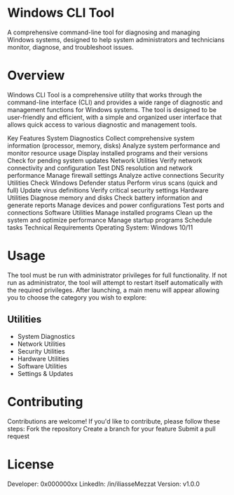 # Windows CLI Tool
A comprehensive command-line tool for diagnosing and managing Windows systems, designed to help system administrators and technicians monitor, diagnose, and troubleshoot issues.

# Overview
Windows CLI Tool is a comprehensive utility that works through the command-line interface (CLI) and provides a wide range of diagnostic and management functions for Windows systems. The tool is designed to be user-friendly and efficient, with a simple and organized user interface that allows quick access to various diagnostic and management tools.

Key Features
System Diagnostics
Collect comprehensive system information (processor, memory, disks)
Analyze system performance and monitor resource usage
Display installed programs and their versions
Check for pending system updates
Network Utilities
Verify network connectivity and configuration
Test DNS resolution and network performance
Manage firewall settings
Analyze active connections
Security Utilities
Check Windows Defender status
Perform virus scans (quick and full)
Update virus definitions
Verify critical security settings
Hardware Utilities
Diagnose memory and disks
Check battery information and generate reports
Manage devices and power configurations
Test ports and connections
Software Utilities
Manage installed programs
Clean up the system and optimize performance
Manage startup programs
Schedule tasks
Technical Requirements
Operating System: Windows 10/11

# Usage
The tool must be run with administrator privileges for full functionality. If not run as administrator, the tool will attempt to restart itself automatically with the required privileges.
After launching, a main menu will appear allowing you to choose the category you wish to explore:

## Utilities

- System Diagnostics
- Network Utilities
- Security Utilities
- Hardware Utilities
- Software Utilities
- Settings & Updates


# Contributing
Contributions are welcome! If you'd like to contribute, please follow these steps:
Fork the repository
Create a branch for your feature
Submit a pull request

# License
Developer: 0x000000xx
LinkedIn: /in/iliasseMezzat
Version: v1.0.0
